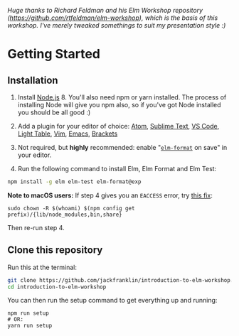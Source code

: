 _Huge thanks to Richard Feldman and his Elm Workshop repository (https://github.com/rtfeldman/elm-workshop), which is the basis of this workshop. I've merely tweaked somethings to suit my presentation style :)_

Getting Started
===============

## Installation

1. Install [Node.js](http://nodejs.org) 8. You'll also need npm or yarn installed. The process of installing Node will give you npm also, so if you've got Node installed you should be all good :)

2. Add a plugin for your editor of choice: [Atom](https://atom.io/packages/language-elm), [Sublime Text](https://packagecontrol.io/packages/Elm%20Language%20Support), [VS Code](https://github.com/sbrink/vscode-elm), [Light Table](https://github.com/rundis/elm-light), [Vim](https://github.com/lambdatoast/elm.vim), [Emacs](https://github.com/jcollard/elm-mode), [Brackets](https://github.com/lepinay/elm-brackets)

3. Not required, but **highly** recommended: enable "[`elm-format`](https://github.com/avh4/elm-format) on save" in your editor.

4. Run the following command to install Elm, Elm Format and Elm Test:

```bash
npm install -g elm elm-test elm-format@exp
```

**Note to macOS users:** If step 4 gives you an `EACCESS` error, try [this fix](https://docs.npmjs.com/getting-started/fixing-npm-permissions):

```
sudo chown -R $(whoami) $(npm config get prefix)/{lib/node_modules,bin,share}
```

Then re-run step 4.

## Clone this repository

Run this at the terminal:

```bash
git clone https://github.com/jackfranklin/introduction-to-elm-workshop.git
cd introduction-to-elm-workshop
```

You can then run the setup command to get everything up and running:

```
npm run setup
# OR:
yarn run setup
```
